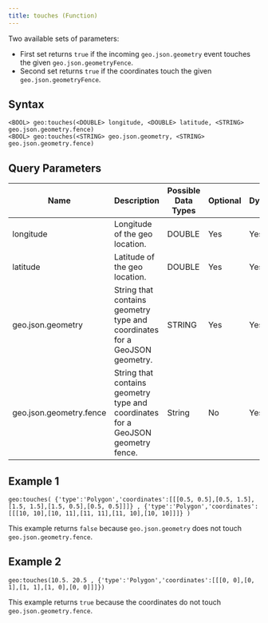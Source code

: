 ```yaml
---
title: touches (Function)
---
```


Two available sets of parameters:

- First set returns `true` if the incoming `geo.json.geometry` event touches the given `geo.json.geometryFence`.
- Second set returns `true` if the coordinates touch the given `geo.json.geometryFence`.

## Syntax

    <BOOL> geo:touches(<DOUBLE> longitude, <DOUBLE> latitude, <STRING> geo.json.geometry.fence)
    <BOOL> geo:touches(<STRING> geo.json.geometry, <STRING> geo.json.geometry.fence)

## Query Parameters

| Name              | Description   | Possible Data Types | Optional | Dynamic |
|-------------------|------------------------------------------------------------|---------------------|----------|---------|
| longitude           | Longitude of the geo location.         | DOUBLE       | Yes       | Yes     |
| latitude | Latitude of the geo location.  | DOUBLE              | Yes      | Yes     |
| geo.json.geometry       | String that contains geometry type and coordinates for a GeoJSON geometry. | STRING| Yes      | Yes     |
| geo.json.geometry.fence    | String that contains geometry type and coordinates for a GeoJSON geometry fence. | String| No      | Yes     |

## Example 1

    geo:touches( {'type':'Polygon','coordinates':[[[0.5, 0.5],[0.5, 1.5],[1.5, 1.5],[1.5, 0.5],[0.5, 0.5]]]} , {'type':'Polygon','coordinates':[[[10, 10],[10, 11],[11, 11],[11, 10],[10, 10]]]} )

This example returns `false` because `geo.json.geometry` does not touch `geo.json.geometry.fence`.

## Example 2

    geo:touches(10.5. 20.5 , {'type':'Polygon','coordinates':[[[0, 0],[0, 1],[1, 1],[1, 0],[0, 0]]]})

This example returns `true` because the coordinates do not touch `geo.json.geometry.fence`.
